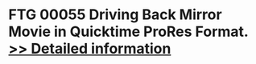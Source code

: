 # FTG 00055 Driving Back Mirror<br />Movie in Quicktime ProRes Format.<br />[>> Detailed information](https://secure.shareit.com/shareit/product.html?productid=300618437&affiliateid=200057808)